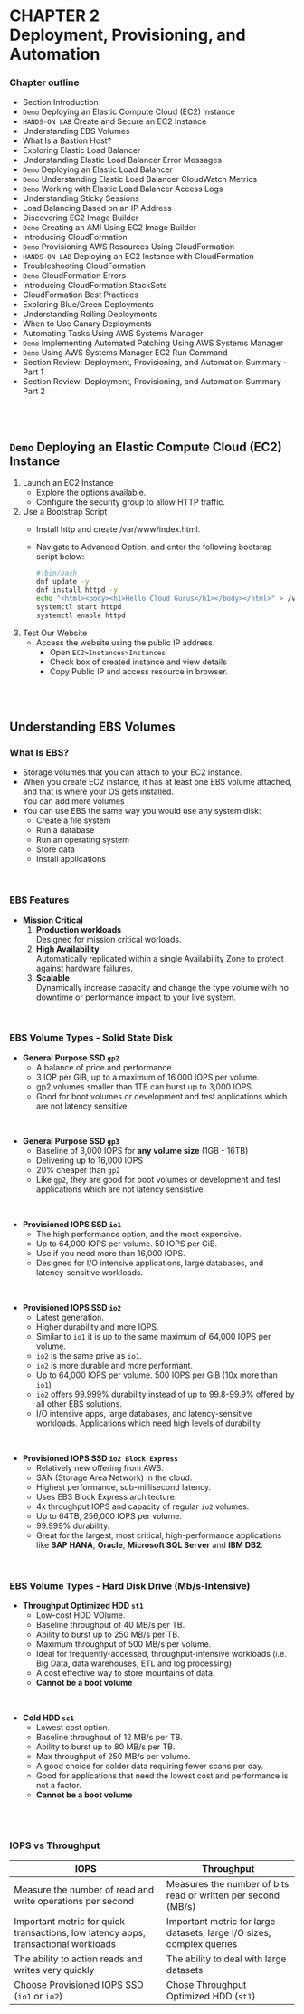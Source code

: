 # CHAPTER 2<br>**Deployment, Provisioning, and Automation**

### Chapter outline
- Section Introduction
- `Demo` Deploying an Elastic Compute Cloud (EC2) Instance
- `HANDS-ON LAB` Create and Secure an EC2 Instance
- Understanding EBS Volumes
- What Is a Bastion Host?
- Exploring Elastic Load Balancer
- Understanding Elastic Load Balancer Error Messages
- `Demo` Deploying an Elastic Load Balancer
- `Demo` Understanding Elastic Load Balancer CloudWatch Metrics
- `Demo` Working with Elastic Load Balancer Access Logs
- Understanding Sticky Sessions
- Load Balancing Based on an IP Address
- Discovering EC2 Image Builder
- `Demo` Creating an AMI Using EC2 Image Builder
- Introducing CloudFormation
- `Demo` Provisioning AWS Resources Using CloudFormation
- `HANDS-ON LAB` Deploying an EC2 Instance with CloudFormation
- Troubleshooting CloudFormation
- `Demo` CloudFormation Errors
- Introducing CloudFormation StackSets
- CloudFormation Best Practices
- Exploring Blue/Green Deployments
- Understanding Rolling Deployments
- When to Use Canary Deployments
- Automating Tasks Using AWS Systems Manager
- `Demo` Implementing Automated Patching Using AWS Systems Manager
- `Demo` Using AWS Systems Manager EC2 Run Command
- Section Review: Deployment, Provisioning, and Automation Summary - Part 1
- Section Review: Deployment, Provisioning, and Automation Summary - Part 2



<br><br>

## `Demo` Deploying an Elastic Compute Cloud (EC2) Instance

1. Launch an EC2 Instance
    - Explore the options available.
    - Configure the security group to allow HTTP traffic.
2. Use a Bootstrap Script
    - Install http and create /var/www/index.html.
    - Navigate to Advanced Option, and enter the following bootsrap script below:

        ```sh
        #!bin/bash
        dnf update -y
        dnf install httpd -y
        echo "<html><body><h1>Hello Cloud Gurus</h1></body></html>" > /var/www/html/index.html
        systemctl start httpd
        systemctl enable httpd
        ```
3. Test Our Website
    - Access the website using the public IP address.
      - Open `EC2>Instances>Instances`
      - Check box of created instance and view details
      - Copy Public IP and access resource in browser.


<br><br>

## Understanding EBS Volumes

### What Is EBS?
- Storage volumes that you can attach to your EC2 instance.
- When you create EC2 instance, it has at least one EBS volume attached, and that is where your OS gets installed.<br>You can add more volumes
- You can use EBS the same way you would use any system disk:
  - Create a file system
  - Run a database
  - Run an operating system
  - Store data
  - Install applications

<br>

### EBS Features
- **Mission Critical**
  1. **Production workloads**<br>Designed for mission critical worloads.
  2. **High Availability**<br>Automatically replicated within a single Availability Zone to protect against hardware failures.
  3. **Scalable**<br>Dynamically increase capacity and change the type volume with no downtime or performance impact to your live system. 

<br>

### EBS Volume Types - Solid State Disk
- **General Purpose SSD `gp2`**
  - A balance of price and performance.
  - 3 IOP per GiB, up to a maximum of 16,000 IOPS per volume.
  - gp2 volumes smaller than 1TB can burst up to 3,000 IOPS.
  - Good for boot volumes or development and test applications which are not latency sensitive.

<br>

- **General Purpose SSD `gp3`**
  - Baseline of 3,000 IOPS for **any volume size** (1GB - 16TB)
  - Delivering up to 16,000 IOPS
  - 20% cheaper than `gp2`
  - Like `gp2`, they are good for boot volumes or development and test applications which are not latency sensistive.

<br>

- **Provisioned IOPS SSD `io1`**
  - The high performance option, and the most expensive.
  - Up to 64,000 IOPS per volume. 50 IOPS per GiB.
  - Use if you need more than 16,000 IOPS.
  - Designed for I/O intensive applications, large databases, and latency-sensitive workloads.

<br>

- **Provisioned IOPS SSD `io2`**
  - Latest generation.
  - Higher durability and more IOPS.
  - Similar to `io1` it is up to the same maximum of 64,000 IOPS per volume.
  - `io2` is the same prive as `io1`.
  - `io2` is more durable and more performant.
  - Up to 64,000 IOPS per volume. 500 IOPS per GiB (10x more than `io1`)
  - `io2` offers 99.999% durability instead of up to 99.8-99.9% offered by all other EBS solutions.
  - I/O intensive apps, large databases, and latency-sensitive workloads. Applications which need high levels of durability.

<br>

- **Provisioned IOPS SSD `io2 Block Express`**
  - Relatively new offering from AWS.
  - SAN (Storage Area Network) in the cloud.
  - Highest performance, sub-millisecond latency.
  - Uses EBS Block Express architecture.
  - 4x throughput IOPS and capacity of regular `io2` volumes.
  - Up to 64TB, 256,000 IOPS per volume.
  - 99.999% durability.
  - Great for the largest, most critical, high-performance applications like **SAP HANA**, **Oracle**, **Microsoft SQL Server** and **IBM DB2**.

<br>

### EBS Volume Types - Hard Disk Drive (Mb/s-Intensive)

- **Throughput Optimized HDD `st1`**
  - Low-cost HDD VOlume.
  - Baseline throughput of 40 MB/s per TB.
  - Ability to burst up to 250 MB/s per TB.
  - Maximum throughput of 500 MB/s per volume.
  - Ideal for frequently-accessed, throughput-intensive workloads (i.e. Big Data, data warehouses, ETL and log processing)
  - A cost effective way to store mountains of data.
  - **Cannot be a boot volume**

<br>

- **Cold HDD `sc1`**
  - Lowest cost option.
  - Baseline throughput of 12 MB/s per TB.
  - Ability to burst up to 80 MB/s per TB.
  - Max throughput of 250 MB/s per volume.
  - A good choice for colder data requiring fewer scans per day.
  - Good for applications that need the lowest cost and performance is not a factor. 
  - **Cannot be a boot volume**

<br><br>

### IOPS vs Throughput

|**IOPS**|**Throughput**|
|---|---|
|Measure the number of read and write operations per second|Measures the number of bits read or written per second (MB/s)|
|Important metric for quick transactions, low latency apps, transactional workloads|Important metric for large datasets, large I/O sizes, complex queries|
|The ability to action reads and writes very quickly|The ability to deal with large datasets|
|Choose Provisioned IOPS SSD (`io1` or `io2`)|Chose Throughput Optimized HDD (`st1`)|
